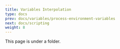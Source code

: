 ```yaml
---
title: Variables Interpolation
type: docs
prev: docs/variables/process-environment-variables
next: docs/scripting
weight: 8
---
```


This page is under a folder.

